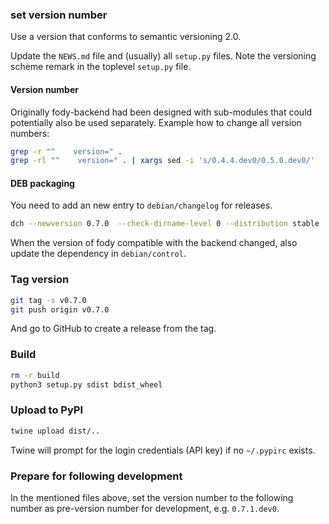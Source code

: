 ### set version number

Use a version that conforms to semantic versioning 2.0.

Update the `NEWS.md` file and (usually) all `setup.py` files.
Note the versioning scheme remark in the toplevel `setup.py` file.

#### Version number
Originally fody-backend had been designed with sub-modules
that could potentially also be used separately.
Example how to change all version numbers:
```sh
grep -r "^    version=" .
grep -rl "^    version=" . | xargs sed -i 's/0.4.4.dev0/0.5.0.dev0/'
```

#### DEB packaging
You need to add an new entry to `debian/changelog` for releases.
```sh
dch --newversion 0.7.0  --check-dirname-level 0 --distribution stable
```

When the version of fody compatible with the backend changed, also
update the dependency in `debian/control`.

### Tag version
```sh
git tag -s v0.7.0
git push origin v0.7.0
```
And go to GitHub to create a release from the tag.

### Build
```bash
rm -r build
python3 setup.py sdist bdist_wheel
```

### Upload to PyPI
```bash
twine upload dist/..
```
Twine will prompt for the login credentials (API key) if no `~/.pypirc` exists.

### Prepare for following development
In the mentioned files above, set the version number to the following
number as pre-version number for development, e.g. `0.7.1.dev0`.
